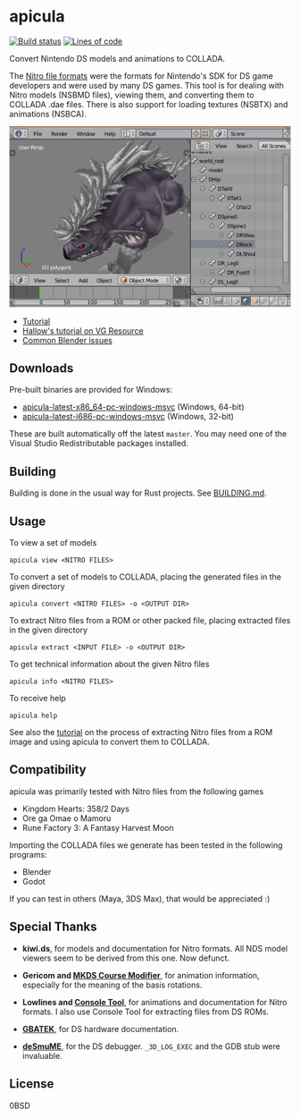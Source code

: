 # apicula

[![Build status](https://ci.appveyor.com/api/projects/status/bavh9qh25mbta41x?svg=true)](https://ci.appveyor.com/project/scurest/apicula)
[![Lines of code](https://tokei.rs/b1/github/scurest/apicula)](https://github.com/Aaronepower/tokei)

Convert Nintendo DS models and animations to COLLADA.

The [Nitro file
formats](https://wiki.vg-resource.com/wiki/Nintendo_DS#NITRO_File_Formats) were
the formats for Nintendo's SDK for DS game developers and were used by many DS
games. This tool is for dealing with Nitro models (NSBMD files), viewing them,
and converting them to COLLADA .dae files. There is also support for loading
textures (NSBTX) and animations (NSBCA).

![Ore ga Omae o Mamoru model imported into Blender](frontispiece.gif)

* [Tutorial](https://github.com/scurest/apicula/wiki/TUTORIAL)
* [Hallow's tutorial on VG Resource](https://www.vg-resource.com/thread-32332.html)
* [Common Blender issues](https://github.com/scurest/apicula/wiki/BLENDER)


## Downloads

Pre-built binaries are provided for Windows:

* [apicula-latest-x86_64-pc-windows-msvc](https://s3.amazonaws.com/apicula/apicula-latest-x86_64-pc-windows-msvc.zip) (Windows, 64-bit)
* [apicula-latest-i686-pc-windows-msvc](https://s3.amazonaws.com/apicula/apicula-latest-i686-pc-windows-msvc.zip) (Windows, 32-bit)

These are built automatically off the latest `master`. You may need one of the Visual Studio
Redistributable packages installed.


## Building

Building is done in the usual way for Rust projects. See [BUILDING.md](BUILDING.md).


## Usage

To view a set of models

    apicula view <NITRO FILES>

To convert a set of models to COLLADA, placing the generated files in the given
directory

    apicula convert <NITRO FILES> -o <OUTPUT DIR>

To extract Nitro files from a ROM or other packed file, placing extracted files
in the given directory

    apicula extract <INPUT FILE> -o <OUTPUT DIR>

To get technical information about the given Nitro files

    apicula info <NITRO FILES>

To receive help

    apicula help

See also the [tutorial](https://github.com/scurest/apicula/wiki/TUTORIAL) on the
process of extracting Nitro files from a ROM image and using apicula to convert
them to COLLADA.


## Compatibility

apicula was primarily tested with Nitro files from the following games

* Kingdom Hearts: 358/2 Days
* Ore ga Omae o Mamoru
* Rune Factory 3: A Fantasy Harvest Moon

Importing the COLLADA files we generate has been tested in the following programs:

* Blender
* Godot

If you can test in others (Maya, 3DS Max), that would be appreciated :)


## Special Thanks

* **kiwi.ds**, for models and documentation for Nitro formats. All NDS model viewers seem to be
  derived from this one. Now defunct.

* **Gericom and [MKDS Course Modifier](https://gbatemp.net/threads/mkds-course-modifier.299444/)**,
  for animation information, especially for the meaning of the basis rotations.

* **Lowlines and [Console Tool](http://llref.emutalk.net/projects/ctool/)**, for animations and
  documentation for Nitro formats. I also use Console Tool for extracting files from DS ROMs.

* **[GBATEK](http://problemkaputt.de/gbatek.htm#ds3dvideo)**, for DS hardware documentation.

* **[deSmuME](http://desmume.org/)**, for the DS debugger. `_3D_LOG_EXEC` and the GDB stub were
  invaluable.


## License

0BSD
